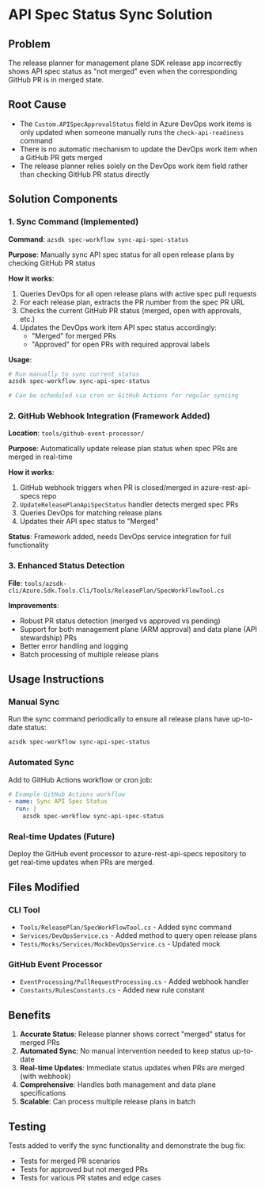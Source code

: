 # API Spec Status Sync Solution

## Problem
The release planner for management plane SDK release app incorrectly shows API spec status as "not merged" even when the corresponding GitHub PR is in merged state.

## Root Cause
- The `Custom.APISpecApprovalStatus` field in Azure DevOps work items is only updated when someone manually runs the `check-api-readiness` command
- There is no automatic mechanism to update the DevOps work item when a GitHub PR gets merged
- The release planner relies solely on the DevOps work item field rather than checking GitHub PR status directly

## Solution Components

### 1. Sync Command (Implemented)
**Command**: `azsdk spec-workflow sync-api-spec-status`

**Purpose**: Manually sync API spec status for all open release plans by checking GitHub PR status

**How it works**:
1. Queries DevOps for all open release plans with active spec pull requests
2. For each release plan, extracts the PR number from the spec PR URL
3. Checks the current GitHub PR status (merged, open with approvals, etc.)
4. Updates the DevOps work item API spec status accordingly:
   - "Merged" for merged PRs
   - "Approved" for open PRs with required approval labels

**Usage**:
```bash
# Run manually to sync current status
azsdk spec-workflow sync-api-spec-status

# Can be scheduled via cron or GitHub Actions for regular syncing
```

### 2. GitHub Webhook Integration (Framework Added)
**Location**: `tools/github-event-processor/`

**Purpose**: Automatically update release plan status when spec PRs are merged in real-time

**How it works**:
1. GitHub webhook triggers when PR is closed/merged in azure-rest-api-specs repo
2. `UpdateReleasePlanApiSpecStatus` handler detects merged spec PRs
3. Queries DevOps for matching release plans
4. Updates their API spec status to "Merged"

**Status**: Framework added, needs DevOps service integration for full functionality

### 3. Enhanced Status Detection
**File**: `tools/azsdk-cli/Azure.Sdk.Tools.Cli/Tools/ReleasePlan/SpecWorkFlowTool.cs`

**Improvements**:
- Robust PR status detection (merged vs approved vs pending)
- Support for both management plane (ARM approval) and data plane (API stewardship) PRs
- Better error handling and logging
- Batch processing of multiple release plans

## Usage Instructions

### Manual Sync
Run the sync command periodically to ensure all release plans have up-to-date status:
```bash
azsdk spec-workflow sync-api-spec-status
```

### Automated Sync
Add to GitHub Actions workflow or cron job:
```yaml
# Example GitHub Actions workflow
- name: Sync API Spec Status
  run: |
    azsdk spec-workflow sync-api-spec-status
```

### Real-time Updates (Future)
Deploy the GitHub event processor to azure-rest-api-specs repository to get real-time updates when PRs are merged.

## Files Modified

### CLI Tool
- `Tools/ReleasePlan/SpecWorkFlowTool.cs` - Added sync command
- `Services/DevOpsService.cs` - Added method to query open release plans
- `Tests/Mocks/Services/MockDevOpsService.cs` - Updated mock

### GitHub Event Processor
- `EventProcessing/PullRequestProcessing.cs` - Added webhook handler
- `Constants/RulesConstants.cs` - Added new rule constant

## Benefits
1. **Accurate Status**: Release planner shows correct "merged" status for merged PRs
2. **Automated Sync**: No manual intervention needed to keep status up-to-date
3. **Real-time Updates**: Immediate status updates when PRs are merged (with webhook)
4. **Comprehensive**: Handles both management and data plane specifications
5. **Scalable**: Can process multiple release plans in batch

## Testing
Tests added to verify the sync functionality and demonstrate the bug fix:
- Tests for merged PR scenarios
- Tests for approved but not merged PRs
- Tests for various PR states and edge cases